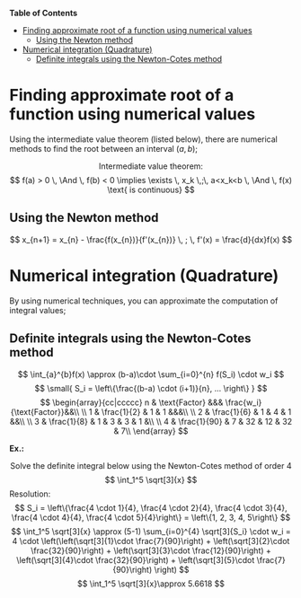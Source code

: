 **Table of Contents**

- [Finding approximate root of a function using numerical values](#finding-approximate-root-of-a-function-using-numerical-values)
  - [Using the Newton method](#using-the-newton-method)
- [Numerical integration (Quadrature)](#numerical-integration-quadrature)
  - [Definite integrals using the Newton-Cotes method](#definite-integrals-using-the-newton-cotes-method)


# Finding approximate root of a function using numerical values

Using the intermediate value theorem (listed below), there are numerical methods to find the root between an interval $(a, b)$;


$$
\text{Intermediate value theorem:}
$$
$$
f(a) > 0 \, \And \, f(b) < 0 \implies \exists \, x_k \,;\, a<x_k<b \, \And \, f(x) \text{ is continuous}
$$

## Using the Newton method

$$
x_{n+1} = x_{n} - \frac{f(x_{n})}{f'(x_{n})} \, ; \, f'(x) = \frac{d}{dx}f(x) 
$$

# Numerical integration (Quadrature)

By using numerical techniques, you can approximate the computation of integral values;

## Definite integrals using the Newton-Cotes method

$$
\int_{a}^{b}f(x) \approx (b-a)\cdot \sum_{i=0}^{n} f(S_i) \cdot w_i
$$
$$
\small{
  S_i = \left\{\frac{(b-a) \cdot (i+1)}{n}, ... \right\}
}
$$
$$
\begin{array}{cc|ccccc}
  n & \text{Factor} &&& \frac{w_i}{\text{Factor}}&&\\
  \\
  1 & \frac{1}{2} & 1 & 1 &&&\\
  \\
  2 & \frac{1}{6} & 1 & 4 & 1 &&\\
  \\
  3 & \frac{1}{8} & 1 & 3 & 3 & 1 &\\
  \\
  4 & \frac{1}{90} & 7 & 32 & 12 & 32 & 7\\
\end{array}
$$

**Ex.:**

$$
\text{Solve the definite integral below using the Newton-Cotes method of order 4}
$$
$$
\int_1^5 \sqrt[3]{x}
$$
Resolution:
$$
S_i = \left\{\frac{4 \cdot 1}{4}, \frac{4 \cdot 2}{4}, \frac{4 \cdot 3}{4}, \frac{4 \cdot 4}{4}, \frac{4 \cdot 5}{4}\right\} = \left\{1, 2, 3, 4, 5\right\}
$$
$$
\int_1^5 \sqrt[3]{x} \approx (5-1) \sum_{i=0}^{4} \sqrt[3]{S_i} \cdot w_i = 4 \cdot \left(\left(\sqrt[3]{1}\cdot \frac{7}{90}\right) + \left(\sqrt[3]{2}\cdot \frac{32}{90}\right) + \left(\sqrt[3]{3}\cdot \frac{12}{90}\right) + \left(\sqrt[3]{4}\cdot \frac{32}{90}\right) + \left(\sqrt[3]{5}\cdot \frac{7}{90}\right) \right)
$$
$$
\int_1^5 \sqrt[3]{x}\approx 5.6618 
$$